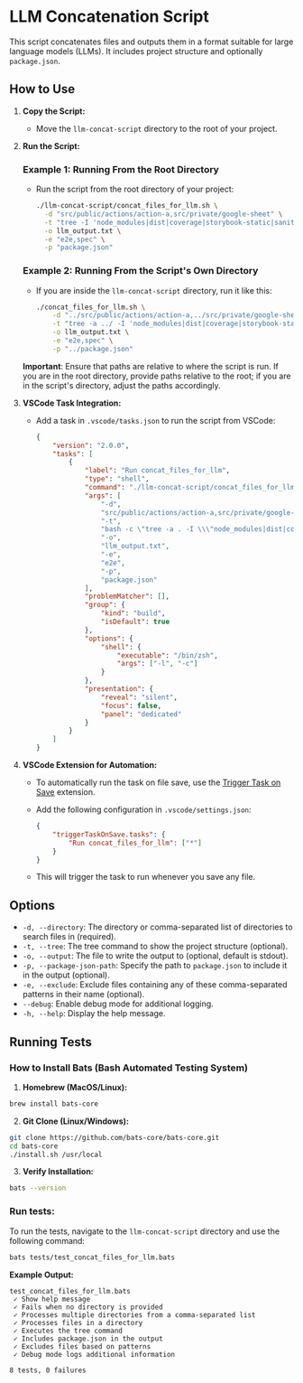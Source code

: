 # LLM Concatenation Script

This script concatenates files and outputs them in a format suitable for large language models (LLMs). It includes project structure and optionally `package.json`.

## How to Use

1. **Copy the Script:**

    - Move the `llm-concat-script` directory to the root of your project.

2. **Run the Script:**

    ### Example 1: Running From the Root Directory

    - Run the script from the root directory of your project:
        ```bash
        ./llm-concat-script/concat_files_for_llm.sh \
          -d "src/public/actions/action-a,src/private/google-sheet" \
          -t "tree -I 'node_modules|dist|coverage|storybook-static|sanity|.git' -L 5 | grep -v './public'" \
          -o llm_output.txt \
          -e "e2e,spec" \
          -p "package.json"
        ```

    ### Example 2: Running From the Script's Own Directory

    - If you are inside the `llm-concat-script` directory, run it like this:
        ```bash
        ./concat_files_for_llm.sh \
            -d "../src/public/actions/action-a,../src/private/google-sheet" \
            -t "tree -a ../ -I 'node_modules|dist|coverage|storybook-static|sanity|.git' -L 5 | grep -v './public'" \
            -o llm_output.txt \
            -e "e2e,spec" \
            -p "../package.json"
        ```

    **Important**: Ensure that paths are relative to where the script is run. If you are in the root directory, provide paths relative to the root; if you are in the script's directory, adjust the paths accordingly.

3. **VSCode Task Integration:**

    - Add a task in `.vscode/tasks.json` to run the script from VSCode:
        ```json
        {
            "version": "2.0.0",
            "tasks": [
                {
                    "label": "Run concat_files_for_llm",
                    "type": "shell",
                    "command": "./llm-concat-script/concat_files_for_llm.sh",
                    "args": [
                        "-d",
                        "src/public/actions/action-a,src/private/google-sheet",
                        "-t",
                        "bash -c \"tree -a . -I \\\"node_modules|dist|coverage|storybook-static|sanity|.git\\\" -L 5 | grep -v './public'\"",
                        "-o",
                        "llm_output.txt",
                        "-e",
                        "e2e",
                        "-p",
                        "package.json"
                    ],
                    "problemMatcher": [],
                    "group": {
                        "kind": "build",
                        "isDefault": true
                    },
                    "options": {
                        "shell": {
                            "executable": "/bin/zsh",
                            "args": ["-l", "-c"]
                        }
                    },
                    "presentation": {
                        "reveal": "silent",
                        "focus": false,
                        "panel": "dedicated"
                    }
                }
            ]
        }
        ```

4. **VSCode Extension for Automation:**

    - To automatically run the task on file save, use the [Trigger Task on Save](https://marketplace.visualstudio.com/items?itemName=Gruntfuggly.triggertaskonsave) extension.
    - Add the following configuration in `.vscode/settings.json`:

        ```json
        {
            "triggerTaskOnSave.tasks": {
                "Run concat_files_for_llm": ["*"]
            }
        }
        ```

    - This will trigger the task to run whenever you save any file.

## Options

-   `-d, --directory`: The directory or comma-separated list of directories to search files in (required).
-   `-t, --tree`: The tree command to show the project structure (optional).
-   `-o, --output`: The file to write the output to (optional, default is stdout).
-   `-p, --package-json-path`: Specify the path to `package.json` to include it in the output (optional).
-   `-e, --exclude`: Exclude files containing any of these comma-separated patterns in their name (optional).
-   `--debug`: Enable debug mode for additional logging.
-   `-h, --help`: Display the help message.

## Running Tests

### How to Install Bats (Bash Automated Testing System)

1. **Homebrew (MacOS/Linux):**

```bash
brew install bats-core
```

2. **Git Clone (Linux/Windows):**

```bash
git clone https://github.com/bats-core/bats-core.git
cd bats-core
./install.sh /usr/local
```

3. **Verify Installation:**

```bash
bats --version
```

### Run tests:

To run the tests, navigate to the `llm-concat-script` directory and use the following command:

```bash
bats tests/test_concat_files_for_llm.bats
```

**Example Output:**

```
test_concat_files_for_llm.bats
 ✓ Show help message
 ✓ Fails when no directory is provided
 ✓ Processes multiple directories from a comma-separated list
 ✓ Processes files in a directory
 ✓ Executes the tree command
 ✓ Includes package.json in the output
 ✓ Excludes files based on patterns
 ✓ Debug mode logs additional information

8 tests, 0 failures
```

